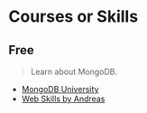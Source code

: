 # Courses or Skills

## Free
> Learn about MongoDB.
- [MongoDB University][mongodbUniversity]
- [Web Skills by Andreas][webSkillsAndreasbm]


[mongodbUniversity]: https://university.mongodb.com
[webSkillsAndreasbm]: https://andreasbm.github.io/web-skills/